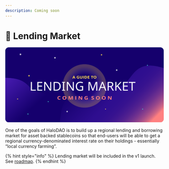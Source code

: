 ```yaml
---
description: Coming soon
---
```


# 🏦 Lending Market

![](../.gitbook/assets/artboard-1-copy-9.svg)

One of the goals of HaloDAO is to build up a regional lending and borrowing market for asset backed stablecoins so that end-users will be able to get a regional currency-denominated interest rate on their holdings - essentially “local currency farming”.

{% hint style="info" %}
Lending market will be included in the v1 launch. See [roadmap](../roadmap/overview.md).
{% endhint %}

  


